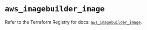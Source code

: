 # `aws_imagebuilder_image`

Refer to the Terraform Registry for docs: [`aws_imagebuilder_image`](https://registry.terraform.io/providers/hashicorp/aws/6.0.0/docs/resources/imagebuilder_image).
